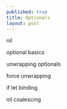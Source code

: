 ```yaml
---
published: true
title: Optionals
layout: post
---
```

nil

optional basics

unwrapping optionals

force unwrapping

if let binding 

nil coalescing

